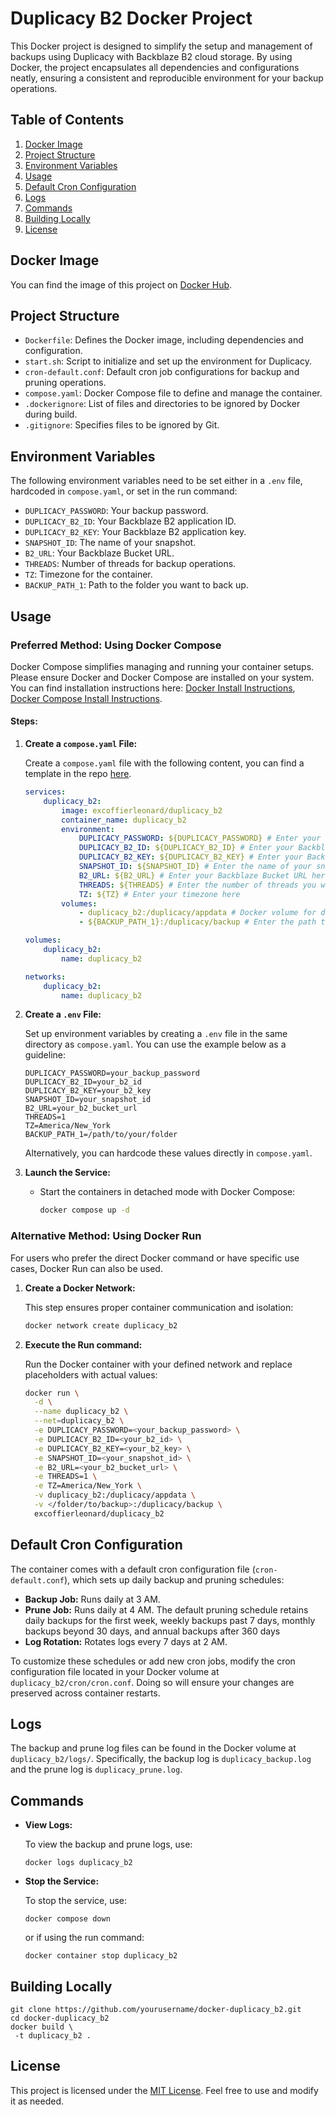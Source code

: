 # Duplicacy B2 Docker Project

This Docker project is designed to simplify the setup and management of backups using Duplicacy with Backblaze B2 cloud storage. By using Docker, the project encapsulates all dependencies and configurations neatly, ensuring a consistent and reproducible environment for your backup operations.

## Table of Contents
1. [Docker Image](#docker-image)
2. [Project Structure](#project-structure)
3. [Environment Variables](#environment-variables)
4. [Usage](#usage)
5. [Default Cron Configuration](#default-cron-configuration)
6. [Logs](#logs)
7. [Commands](#commands)
8. [Building Locally](#building-locally)
8. [License](#license)

## Docker Image

You can find the image of this project on [Docker Hub](https://hub.docker.com/r/excoffierleonard/duplicacy_b2).

## Project Structure

- `Dockerfile`: Defines the Docker image, including dependencies and configuration.
- `start.sh`: Script to initialize and set up the environment for Duplicacy.
- `cron-default.conf`: Default cron job configurations for backup and pruning operations.
- `compose.yaml`: Docker Compose file to define and manage the container.
- `.dockerignore`: List of files and directories to be ignored by Docker during build.
- `.gitignore`: Specifies files to be ignored by Git.

## Environment Variables

The following environment variables need to be set either in a `.env` file, hardcoded in `compose.yaml`, or set in the run command:

- `DUPLICACY_PASSWORD`: Your backup password.
- `DUPLICACY_B2_ID`: Your Backblaze B2 application ID.
- `DUPLICACY_B2_KEY`: Your Backblaze B2 application key.
- `SNAPSHOT_ID`: The name of your snapshot.
- `B2_URL`: Your Backblaze Bucket URL.
- `THREADS`: Number of threads for backup operations.
- `TZ`: Timezone for the container.
- `BACKUP_PATH_1`: Path to the folder you want to back up.

## Usage

### Preferred Method: Using Docker Compose

Docker Compose simplifies managing and running your container setups. Please ensure Docker and Docker Compose are installed on your system. You can find installation instructions here: [Docker Install Instructions](https://docs.docker.com/get-docker/), [Docker Compose Install Instructions](https://docs.docker.com/compose/install/).

#### Steps:

1. **Create a `compose.yaml` File:**
    
    Create a `compose.yaml` file with the following content, you can find a template in the repo [here](compose.yaml).

    ```yaml
    services:
        duplicacy_b2:
            image: excoffierleonard/duplicacy_b2
            container_name: duplicacy_b2
            environment:
                DUPLICACY_PASSWORD: ${DUPLICACY_PASSWORD} # Enter your backup password here
                DUPLICACY_B2_ID: ${DUPLICACY_B2_ID} # Enter your Backblaze id here
                DUPLICACY_B2_KEY: ${DUPLICACY_B2_KEY} # Enter your Backblaze key here
                SNAPSHOT_ID: ${SNAPSHOT_ID} # Enter the name of your snapshot here
                B2_URL: ${B2_URL} # Enter your Backblaze Bucket URL here
                THREADS: ${THREADS} # Enter the number of threads you want to use for the backup
                TZ: ${TZ} # Enter your timezone here
            volumes:
                - duplicacy_b2:/duplicacy/appdata # Docker volume for duplicacy_b2 appdata
                - ${BACKUP_PATH_1}:/duplicacy/backup # Enter the path to the folder(s) you want to backup here, add more lines if you want to backup multiple folders

    volumes:
        duplicacy_b2:
            name: duplicacy_b2

    networks:
        duplicacy_b2:
            name: duplicacy_b2
    ```

2. **Create a `.env` File:**

   Set up environment variables by creating a `.env` file in the same directory as `compose.yaml`. You can use the example below as a guideline:

   ```
   DUPLICACY_PASSWORD=your_backup_password
   DUPLICACY_B2_ID=your_b2_id
   DUPLICACY_B2_KEY=your_b2_key
   SNAPSHOT_ID=your_snapshot_id
   B2_URL=your_b2_bucket_url
   THREADS=1
   TZ=America/New_York
   BACKUP_PATH_1=/path/to/your/folder
   ```

   Alternatively, you can hardcode these values directly in `compose.yaml`.

4. **Launch the Service:**

   - Start the containers in detached mode with Docker Compose:
     ```sh
     docker compose up -d
     ```

### Alternative Method: Using Docker Run

For users who prefer the direct Docker command or have specific use cases, Docker Run can also be used.

1. **Create a Docker Network:**

   This step ensures proper container communication and isolation:

   ```sh
   docker network create duplicacy_b2
   ```

2. **Execute the Run command:**

   Run the Docker container with your defined network and replace placeholders with actual values:

   ```sh
   docker run \
     -d \
     --name duplicacy_b2 \
     --net=duplicacy_b2 \
     -e DUPLICACY_PASSWORD=<your_backup_password> \
     -e DUPLICACY_B2_ID=<your_b2_id> \
     -e DUPLICACY_B2_KEY=<your_b2_key> \
     -e SNAPSHOT_ID=<your_snapshot_id> \
     -e B2_URL=<your_b2_bucket_url> \
     -e THREADS=1 \
     -e TZ=America/New_York \
     -v duplicacy_b2:/duplicacy/appdata \
     -v </folder/to/backup>:/duplicacy/backup \
     excoffierleonard/duplicacy_b2
   ```

## Default Cron Configuration

The container comes with a default cron configuration file (`cron-default.conf`), which sets up daily backup and pruning schedules:

- **Backup Job:** Runs daily at 3 AM.
- **Prune Job:** Runs daily at 4 AM. The default pruning schedule retains daily backups for the first week, weekly backups past 7 days, monthly backups beyond 30 days, and annual backups after 360 days
- **Log Rotation:** Rotates logs every 7 days at 2 AM.

To customize these schedules or add new cron jobs, modify the cron configuration file located in your Docker volume at `duplicacy_b2/cron/cron.conf`. Doing so will ensure your changes are preserved across container restarts.

## Logs

The backup and prune log files can be found in the Docker volume at `duplicacy_b2/logs/`. Specifically, the backup log is `duplicacy_backup.log` and the prune log is `duplicacy_prune.log`.

## Commands

- **View Logs:**

  To view the backup and prune logs, use:

  ```
  docker logs duplicacy_b2
  ```

- **Stop the Service:**

  To stop the service, use:

  ```
  docker compose down
  ```

  or if using the run command:

  ```
  docker container stop duplicacy_b2
  ```

## Building Locally

   ```
   git clone https://github.com/yourusername/docker-duplicacy_b2.git
   cd docker-duplicacy_b2
   docker build \ 
    -t duplicacy_b2 .
   ```

## License

This project is licensed under the [MIT License](LICENSE). Feel free to use and modify it as needed.